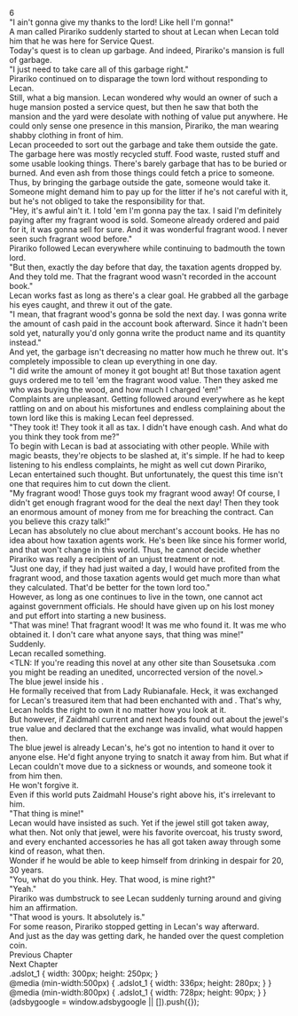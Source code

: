 6<br/>
"I ain't gonna give my thanks to the lord! Like hell I'm gonna!"<br/>
A man called Pirariko suddenly started to shout at Lecan when Lecan told him that he was here for Service Quest.<br/>
Today's quest is to clean up garbage. And indeed, Pirariko's mansion is full of garbage.<br/>
"I just need to take care all of this garbage right."<br/>
Pirariko continued on to disparage the town lord without responding to Lecan.<br/>
Still, what a big mansion. Lecan wondered why would an owner of such a huge mansion posted a service quest, but then he saw that both the mansion and the yard were desolate with nothing of value put anywhere. He could only sense one presence in this mansion, Pirariko, the man wearing shabby clothing in front of him.<br/>
Lecan proceeded to sort out the garbage and take them outside the gate.<br/>
The garbage here was mostly recycled stuff. Food waste, rusted stuff and some usable looking things. There's barely garbage that has to be buried or burned. And even ash from those things could fetch a price to someone. Thus, by bringing the garbage outside the gate, someone would take it. Someone might demand him to pay up for the litter if he's not careful with it, but he's not obliged to take the responsibility for that.<br/>
"Hey, it's awful ain't it. I told 'em I'm gonna pay the tax. I said I'm definitely paying after my fragrant wood is sold. Someone already ordered and paid for it, it was gonna sell for sure. And it was wonderful fragrant wood. I never seen such fragrant wood before."<br/>
Pirariko followed Lecan everywhere while continuing to badmouth the town lord.<br/>
"But then, exactly the day before that day, the taxation agents dropped by. And they told me. That the fragrant wood wasn't recorded in the account book."<br/>
Lecan works fast as long as there's a clear goal. He grabbed all the garbage his eyes caught, and threw it out of the gate.<br/>
"I mean, that fragrant wood's gonna be sold the next day. I was gonna write the amount of cash paid in the account book afterward. Since it hadn't been sold yet, naturally you'd only gonna write the product name and its quantity instead."<br/>
And yet, the garbage isn't decreasing no matter how much he threw out. It's completely impossible to clean up everything in one day.<br/>
"I did write the amount of money it got bought at! But those taxation agent guys ordered me to tell 'em the fragrant wood value. Then they asked me who was buying the wood, and how much I charged 'em!"<br/>
Complaints are unpleasant. Getting followed around everywhere as he kept rattling on and on about his misfortunes and endless complaining about the town lord like this is making Lecan feel depressed.<br/>
"They took it! They took it all as tax. I didn't have enough cash. And what do you think they took from me?"<br/>
To begin with Lecan is bad at associating with other people. While with magic beasts, they're objects to be slashed at, it's simple. If he had to keep listening to his endless complaints, he might as well cut down Pirariko, Lecan entertained such thought. But unfortunately, the quest this time isn't one that requires him to cut down the client.<br/>
"My fragrant wood! Those guys took my fragrant wood away! Of course, I didn't get enough fragrant wood for the deal the next day! Then they took an enormous amount of money from me for breaching the contract. Can you believe this crazy talk!"<br/>
Lecan has absolutely no clue about merchant's account books. He has no idea about how taxation agents work. He's been like since his former world, and that won't change in this world. Thus, he cannot decide whether Pirariko was really a recipient of an unjust treatment or not.<br/>
"Just one day, if they had just waited a day, I would have profited from the fragrant wood, and those taxation agents would get much more than what they calculated. That'd be better for the town lord too."<br/>
However, as long as one continues to live in the town, one cannot act against government officials. He should have given up on his lost money and put effort into starting a new business.<br/>
"That was mine! That fragrant wood! It was me who found it. It was me who obtained it. I don't care what anyone says, that thing was mine!"<br/>
Suddenly.<br/>
Lecan recalled something.<br/>
<TLN: If you're reading this novel at any other site than Sousetsuka .com you might be reading an unedited, uncorrected version of the novel.><br/>
The blue jewel inside his <Storage>.<br/>
He formally received that from Lady Rubianafale. Heck, it was exchanged for Lecan's treasured item that had been enchanted with <Stamina Recovery> and <Mana Recovery>. That's why, Lecan holds the right to own it no matter how you look at it.<br/>
But however, if Zaidmahl current and next heads found out about the jewel's true value and declared that the exchange was invalid, what would happen then.<br/>
The blue jewel is already Lecan's, he's got no intention to hand it over to anyone else. He'd fight anyone trying to snatch it away from him. But what if Lecan couldn't move due to a sickness or wounds, and someone took it from him then.<br/>
He won't forgive it.<br/>
Even if this world puts Zaidmahl House's right above his, it's irrelevant to him.<br/>
"That thing is mine!"<br/>
Lecan would have insisted as such. Yet if the jewel still got taken away, what then. Not only that jewel, were his favorite overcoat, his trusty sword, and every enchanted accessories he has all got taken away through some kind of reason, what then.<br/>
Wonder if he would be able to keep himself from drinking in despair for 20, 30 years.<br/>
"You, what do you think. Hey. That wood, is mine right?"<br/>
"Yeah."<br/>
Pirariko was dumbstruck to see Lecan suddenly turning around and giving him an affirmation.<br/>
"That wood is yours. It absolutely is."<br/>
For some reason, Pirariko stopped getting in Lecan's way afterward.<br/>
And just as the day was getting dark, he handed over the quest completion coin.<br/>
Previous Chapter<br/>
Next Chapter <br/>
.adslot_1 { width: 300px; height: 250px; }<br/>
@media (min-width:500px) { .adslot_1 { width: 336px; height: 280px; } }<br/>
@media (min-width:800px) { .adslot_1 { width: 728px; height: 90px; } }<br/>
(adsbygoogle = window.adsbygoogle || []).push({});<br/>
